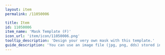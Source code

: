 ```yaml
---
layout: item
permalink: /11050006

title: Item
id: 11050006
item_name: 'Mask Template (F)'
icon_url: 'item/icon/11050006.png'
tooltip_description: 'Design your very own mask with this template.'
guide_description: 'You can use an image file (jpg, png, dds) stored in the MapleStory2\Custom\Equip folder.'
---
```

